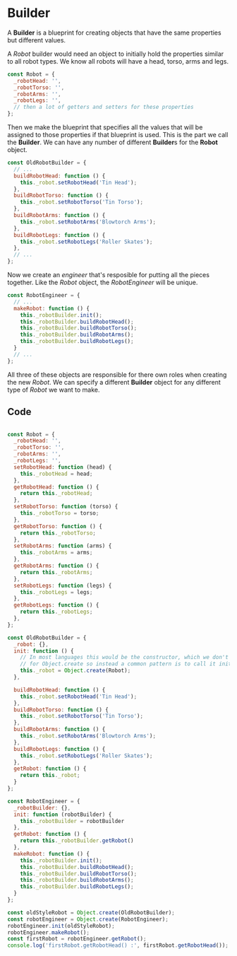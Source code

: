 # Builder

A **Builder** is a blueprint for creating objects that have the same properties but different values.

A *Robot* builder would need an object to initially hold the properties similar to all robot types. We know all robots will have a head, torso, arms and legs.

```js
const Robot = {
  _robotHead: '',
  _robotTorso: '',
  _robotArms: '',
  _robotLegs: '',
  // then a lot of getters and setters for these properties
};
```

Then we make the blueprint that specifies all the values that will be assigned to those properties if that blueprint is used. This is the part we call the **Builder**. We can have any number of different **Builder**s for the **Robot** object. 

```js
const OldRobotBuilder = {
  // ...
  buildRobotHead: function () {
    this._robot.setRobotHead('Tin Head');
  },
  buildRobotTorso: function () {
    this._robot.setRobotTorso('Tin Torso');
  },
  buildRobotArms: function () {
    this._robot.setRobotArms('Blowtorch Arms');
  },
  buildRobotLegs: function () {
    this._robot.setRobotLegs('Roller Skates');
  },
  // ...
};
```

Now we create an *engineer* that's resposible for putting all the pieces together. Like the *Robot* object, the *RobotEngineer* will be unique.

```js
const RobotEngineer = {
  // ...
  makeRobot: function () {
    this._robotBuilder.init();
    this._robotBuilder.buildRobotHead();
    this._robotBuilder.buildRobotTorso();
    this._robotBuilder.buildRobotArms();
    this._robotBuilder.buildRobotLegs();
  }
  // ...
};
```

All three of these objects are responsible for there own roles when creating the new *Robot*. We can specify a different **Builder** object for any different type of *Robot* we want to make.

## Code

```js

const Robot = {
  _robotHead: '',
  _robotTorso: '',
  _robotArms: '',
  _robotLegs: '',
  setRobotHead: function (head) {
    this._robotHead = head;
  },
  getRobotHead: function () {
    return this._robotHead;
  },
  setRobotTorso: function (torso) {
    this._robotTorso = torso;
  },
  getRobotTorso: function () {
    return this._robotTorso;
  },
  setRobotArms: function (arms) {
    this._robotArms = arms;
  },
  getRobotArms: function () {
    return this._robotArms;
  },
  setRobotLegs: function (legs) {
    this._robotLegs = legs;
  },
  getRobotLegs: function () {
    return this._robotLegs;
  },
};

const OldRobotBuilder = {
  _robot: {},
  init: function () {
    // In most languages this would be the constructor, which we don't have
    // for Object.create so instead a common pattern is to call it init()
    this._robot = Object.create(Robot);
  },

  buildRobotHead: function () {
    this._robot.setRobotHead('Tin Head');
  },
  buildRobotTorso: function () {
    this._robot.setRobotTorso('Tin Torso');
  },
  buildRobotArms: function () {
    this._robot.setRobotArms('Blowtorch Arms');
  },
  buildRobotLegs: function () {
    this._robot.setRobotLegs('Roller Skates');
  },
  getRobot: function () {
    return this._robot;
  }
};

const RobotEngineer = {
  _robotBuilder: {},
  init: function (robotBuilder) {
    this._robotBuilder = robotBuilder
  },
  getRobot: function () {
    return this._robotBuilder.getRobot()
  },
  makeRobot: function () {
    this._robotBuilder.init();
    this._robotBuilder.buildRobotHead();
    this._robotBuilder.buildRobotTorso();
    this._robotBuilder.buildRobotArms();
    this._robotBuilder.buildRobotLegs();
  }
};

const oldStyleRobot = Object.create(OldRobotBuilder);
const robotEngineer = Object.create(RobotEngineer);
robotEngineer.init(oldStyleRobot);
robotEngineer.makeRobot();
const firstRobot = robotEngineer.getRobot();
console.log('firstRobot.getRobotHead() :', firstRobot.getRobotHead());
```
